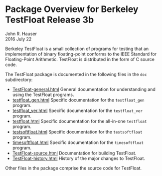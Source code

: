 
Package Overview for Berkeley TestFloat Release 3b
==================================================

John R. Hauser<br>
2016 July 22


Berkeley TestFloat is a small collection of programs for testing that an
implementation of binary floating-point conforms to the IEEE Standard for
Floating-Point Arithmetic.  TestFloat is distributed in the form of C source
code.


The TestFloat package is documented in the following files in the `doc`
subdirectory:

* [TestFloat-general.html](http://www.jhauser.us/arithmetic/TestFloat-3b/doc/TestFloat-general.html) General documentation for understanding and using the TestFloat programs.
* [testfloat_gen.html](http://www.jhauser.us/arithmetic/TestFloat-3b/doc/testfloat_gen.html) Specific documentation for the `testfloat_gen` program.
* [testfloat_ver.html](http://www.jhauser.us/arithmetic/TestFloat-3b/doc/testfloat_ver.html) Specific documentation for the `testfloat_ver` program.
* [testfloat.html](http://www.jhauser.us/arithmetic/TestFloat-3b/doc/testfloat.html) Specific documentation for the all-in-one `testfloat` program.
* [testsoftfloat.html](http://www.jhauser.us/arithmetic/TestFloat-3b/doc/testsoftfloat.html) Specific documentation for the `testsoftfloat` program.
* [timesoftfloat.html](http://www.jhauser.us/arithmetic/TestFloat-3b/doc/timesoftfloat.html) Specific documentation for the `timesoftfloat` program.
* [TestFloat-source.html](http://www.jhauser.us/arithmetic/TestFloat-3b/doc/TestFloat-source.html) Documentation for building TestFloat.
* [TestFloat-history.html](http://www.jhauser.us/arithmetic/TestFloat-3b/doc/TestFloat-history.html) History of the major changes to TestFloat.

Other files in the package comprise the source code for TestFloat.

